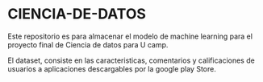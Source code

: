 # CIENCIA-DE-DATOS
Este repositorio es para almacenar el modelo de machine learning para el proyecto final de Ciencia de datos para U camp.

El dataset, consiste en las caracteristicas, comentarios y calificaciones de usuarios a aplicaciones descargables por la google play Store.
